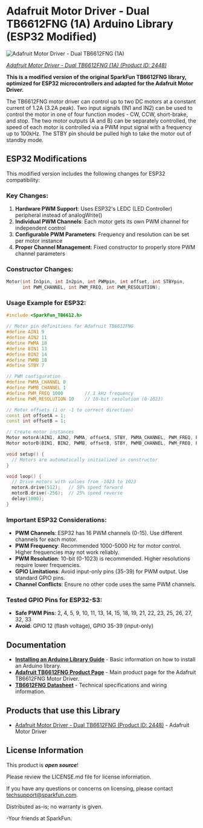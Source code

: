 Adafruit Motor Driver - Dual TB6612FNG (1A) Arduino Library (ESP32 Modified)
============================================================================

![Adafruit Motor Driver - Dual TB6612FNG (1A)](https://cdn-shop.adafruit.com/970x728/2448-02.jpg)

[*Adafruit Motor Driver - Dual TB6612FNG (1A) (Product ID: 2448)*](https://www.adafruit.com/product/2448)

**This is a modified version of the original SparkFun TB6612FNG library, optimized for ESP32 microcontrollers and adapted for the Adafruit Motor Driver.**

The TB6612FNG motor driver can control up to two DC motors at a constant current of 1.2A (3.2A peak). 
Two input signals (IN1 and IN2) can be used to control the motor in one of four function modes - CW, CCW, short-brake, and stop. 
The two motor outputs (A and B) can be separately controlled, the speed of each motor is controlled via a PWM input signal with a frequency up to 100kHz. 
The STBY pin should be pulled high to take the motor out of standby mode.

## ESP32 Modifications

This modified version includes the following changes for ESP32 compatibility:

### Key Changes:
1. **Hardware PWM Support**: Uses ESP32's LEDC (LED Controller) peripheral instead of analogWrite()
2. **Individual PWM Channels**: Each motor gets its own PWM channel for independent control
3. **Configurable PWM Parameters**: Frequency and resolution can be set per motor instance
4. **Proper Channel Management**: Fixed constructor to properly store PWM channel parameters

### Constructor Changes:
```cpp
Motor(int In1pin, int In2pin, int PWMpin, int offset, int STBYpin, 
      int PWM_CHANNEL, int PWM_FREQ, int PWM_RESOLUTION);
```

### Usage Example for ESP32:
```cpp
#include <SparkFun_TB6612.h>

// Motor pin definitions for Adafruit TB6612FNG
#define AIN1 9
#define AIN2 11
#define PWMA 10
#define BIN1 13
#define BIN2 14
#define PWMB 18
#define STBY 7

// PWM configuration
#define PWMA_CHANNEL 0
#define PWMB_CHANNEL 1
#define PWM_FREQ 1000        // 1 kHz frequency
#define PWM_RESOLUTION 10    // 10-bit resolution (0-1023)

// Motor offsets (1 or -1 to correct direction)
const int offsetA = 1;
const int offsetB = 1;

// Create motor instances
Motor motorA(AIN1, AIN2, PWMA, offsetA, STBY, PWMA_CHANNEL, PWM_FREQ, PWM_RESOLUTION);
Motor motorB(BIN1, BIN2, PWMB, offsetB, STBY, PWMB_CHANNEL, PWM_FREQ, PWM_RESOLUTION);

void setup() {
  // Motors are automatically initialized in constructor
}

void loop() {
  // Drive motors with values from -1023 to 1023
  motorA.drive(512);   // 50% speed forward
  motorB.drive(-256);  // 25% speed reverse
  delay(1000);
}
```

### Important ESP32 Considerations:
- **PWM Channels**: ESP32 has 16 PWM channels (0-15). Use different channels for each motor.
- **PWM Frequency**: Recommended 1000-5000 Hz for motor control. Higher frequencies may not work reliably.
- **PWM Resolution**: 10-bit (0-1023) is recommended. Higher resolutions require lower frequencies.
- **GPIO Limitations**: Avoid input-only pins (35-39) for PWM output. Use standard GPIO pins.
- **Channel Conflicts**: Ensure no other code uses the same PWM channels.

### Tested GPIO Pins for ESP32-S3:
- **Safe PWM Pins**: 2, 4, 5, 9, 10, 11, 13, 14, 15, 18, 19, 21, 22, 23, 25, 26, 27, 32, 33
- **Avoid**: GPIO 12 (flash voltage), GPIO 35-39 (input-only)

Documentation
--------------

* **[Installing an Arduino Library Guide](https://learn.sparkfun.com/tutorials/installing-an-arduino-library)** - Basic information on how to install an Arduino library.
* **[Adafruit TB6612FNG Product Page](https://www.adafruit.com/product/2448)** - Main product page for the Adafruit TB6612FNG Motor Driver.
* **[TB6612FNG Datasheet](https://cdn-shop.adafruit.com/datasheets/TB6612FNG_datasheet_en_20121101.pdf)** - Technical specifications and wiring information.

Products that use this Library 
---------------------------------

* [Adafruit Motor Driver - Dual TB6612FNG (Product ID: 2448)](https://www.adafruit.com/product/2448) - Adafruit Motor Driver


License Information
-------------------

This product is _**open source**_! 

Please review the LICENSE.md file for license information. 

If you have any questions or concerns on licensing, please contact techsupport@sparkfun.com.

Distributed as-is; no warranty is given.

-Your friends at SparkFun.
